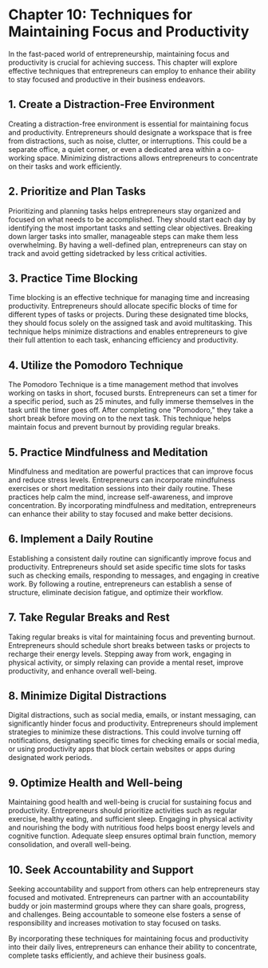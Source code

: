 Chapter 10: Techniques for Maintaining Focus and Productivity
=============================================================

In the fast-paced world of entrepreneurship, maintaining focus and productivity is crucial for achieving success. This chapter will explore effective techniques that entrepreneurs can employ to enhance their ability to stay focused and productive in their business endeavors.

**1. Create a Distraction-Free Environment**
--------------------------------------------

Creating a distraction-free environment is essential for maintaining focus and productivity. Entrepreneurs should designate a workspace that is free from distractions, such as noise, clutter, or interruptions. This could be a separate office, a quiet corner, or even a dedicated area within a co-working space. Minimizing distractions allows entrepreneurs to concentrate on their tasks and work efficiently.

**2. Prioritize and Plan Tasks**
--------------------------------

Prioritizing and planning tasks helps entrepreneurs stay organized and focused on what needs to be accomplished. They should start each day by identifying the most important tasks and setting clear objectives. Breaking down larger tasks into smaller, manageable steps can make them less overwhelming. By having a well-defined plan, entrepreneurs can stay on track and avoid getting sidetracked by less critical activities.

**3. Practice Time Blocking**
-----------------------------

Time blocking is an effective technique for managing time and increasing productivity. Entrepreneurs should allocate specific blocks of time for different types of tasks or projects. During these designated time blocks, they should focus solely on the assigned task and avoid multitasking. This technique helps minimize distractions and enables entrepreneurs to give their full attention to each task, enhancing efficiency and productivity.

**4. Utilize the Pomodoro Technique**
-------------------------------------

The Pomodoro Technique is a time management method that involves working on tasks in short, focused bursts. Entrepreneurs can set a timer for a specific period, such as 25 minutes, and fully immerse themselves in the task until the timer goes off. After completing one "Pomodoro," they take a short break before moving on to the next task. This technique helps maintain focus and prevent burnout by providing regular breaks.

**5. Practice Mindfulness and Meditation**
------------------------------------------

Mindfulness and meditation are powerful practices that can improve focus and reduce stress levels. Entrepreneurs can incorporate mindfulness exercises or short meditation sessions into their daily routine. These practices help calm the mind, increase self-awareness, and improve concentration. By incorporating mindfulness and meditation, entrepreneurs can enhance their ability to stay focused and make better decisions.

**6. Implement a Daily Routine**
--------------------------------

Establishing a consistent daily routine can significantly improve focus and productivity. Entrepreneurs should set aside specific time slots for tasks such as checking emails, responding to messages, and engaging in creative work. By following a routine, entrepreneurs can establish a sense of structure, eliminate decision fatigue, and optimize their workflow.

**7. Take Regular Breaks and Rest**
-----------------------------------

Taking regular breaks is vital for maintaining focus and preventing burnout. Entrepreneurs should schedule short breaks between tasks or projects to recharge their energy levels. Stepping away from work, engaging in physical activity, or simply relaxing can provide a mental reset, improve productivity, and enhance overall well-being.

**8. Minimize Digital Distractions**
------------------------------------

Digital distractions, such as social media, emails, or instant messaging, can significantly hinder focus and productivity. Entrepreneurs should implement strategies to minimize these distractions. This could involve turning off notifications, designating specific times for checking emails or social media, or using productivity apps that block certain websites or apps during designated work periods.

**9. Optimize Health and Well-being**
-------------------------------------

Maintaining good health and well-being is crucial for sustaining focus and productivity. Entrepreneurs should prioritize activities such as regular exercise, healthy eating, and sufficient sleep. Engaging in physical activity and nourishing the body with nutritious food helps boost energy levels and cognitive function. Adequate sleep ensures optimal brain function, memory consolidation, and overall well-being.

**10. Seek Accountability and Support**
---------------------------------------

Seeking accountability and support from others can help entrepreneurs stay focused and motivated. Entrepreneurs can partner with an accountability buddy or join mastermind groups where they can share goals, progress, and challenges. Being accountable to someone else fosters a sense of responsibility and increases motivation to stay focused on tasks.

By incorporating these techniques for maintaining focus and productivity into their daily lives, entrepreneurs can enhance their ability to concentrate, complete tasks efficiently, and achieve their business goals.
